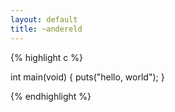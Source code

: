 ```yaml
---
layout: default
title: ~andereld
---
```


{% highlight c %}

int main(void)
{
    puts("hello, world");
}

{% endhighlight %}
